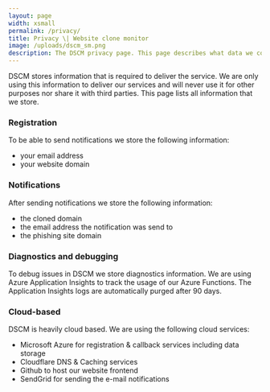 ```yaml
---
layout: page
width: xsmall
permalink: /privacy/
title: Privacy \| Website clone monitor
image: /uploads/dscm_sm.png
description: The DSCM privacy page. This page describes what data we collect, where it's located and for what purposes.
---
```


DSCM stores information that is required to deliver the service. We are only using this information to deliver our services and will never use it for other purposes nor share it with third parties. This page lists all information that we store.

### Registration

To be able to send notifications we store the following information:
* your email address
* your website domain

### Notifications

After sending notifications we store the following information:
* the cloned domain
* the email address the notification was send to
* the phishing site domain

### Diagnostics and debugging

To debug issues in DSCM we store diagnostics information. We are using Azure Application Insights to track the usage of our Azure Functions.
The Application Insights logs are automatically purged after 90 days.

### Cloud-based

DSCM is heavily cloud based. We are using the following cloud services:
* Microsoft Azure for registration & callback services including data storage
* Cloudflare DNS & Caching services
* Github to host our website frontend
* SendGrid for sending the e-mail notifications
